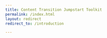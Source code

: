 ```yaml
---
title: Content Transition Jumpstart Toolkit
permalink: /index.html
layout: redirect
redirect_to: /introduction

---
```


